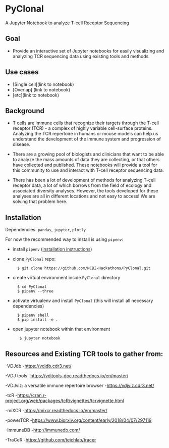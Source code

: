 # PyClonal
A Jupyter Notebook to analyze T-cell Receptor Sequencing

## Goal

- Provide an interactive set of Jupyter notebooks for easily visualizing and analyzing TCR sequencing data using existing tools and methods.

## Use cases

* [Single cell](link to notebook)
* [Overlap] (link to notebook)
* [etc](link to notebook)

## Background

- T cells are immune cells that recognize their targets through the T-cell receptor (TCR) - a complex of highly variable cell-surface proteins. Analyzing the TCR repertoire in humans or mouse models can help us understand the development of the immune system and progression of disease. 

- There are a growing pool of biologists and clinicians that want to be able to analyze the mass amounts of data they are collecting, or that others have collected and published. These notebooks will provide a tool for this community to use and interact with T-cell receptor sequencing data.

- There has been a lot of development of methods for analyzing T-cell receptor data, a lot of which borrows from the field of ecology and associated diversity analyses. However, the tools developed for these analyses are all in different locations and not easy to access! We are solving that problem here.

## Installation

Dependencies: `pandas`, `jupyter`, `plotly`


For now the recommended way to install is using `pipenv`:

- install `pipenv` ([installation instructions](https://docs.pipenv.org/install/))
- clone `PyClonal` repo:

        $ git clone https://github.com/NCBI-Hackathons/PyClonal.git

- create virtual environment inside `PyClonal` directory

        $ cd PyClonal
        $ pipenv --three
        
- activate virtualenv and install `PyClonal` (this will install all necessary dependencies)
        
        $ pipenv shell
        $ pip install -e .

- open jupyter notebook within that environment
        
         $ jupyter notebook

## Resources and Existing TCR tools to gather from:

-VDJdb -https://vdjdb.cdr3.net/

-VDJ tools -https://vdjtools-doc.readthedocs.io/en/master/

-VDJviz: a versatile immune repertoire browser -https://vdjviz.cdr3.net/

-tcR -https://cran.r-project.org/web/packages/tcR/vignettes/tcrvignette.html

-miXCR -https://mixcr.readthedocs.io/en/master/

-powerTCR -https://www.biorxiv.org/content/early/2018/04/07/297119

-ImmuneDB -http://immunedb.com/

-TraCeR -https://github.com/teichlab/tracer

